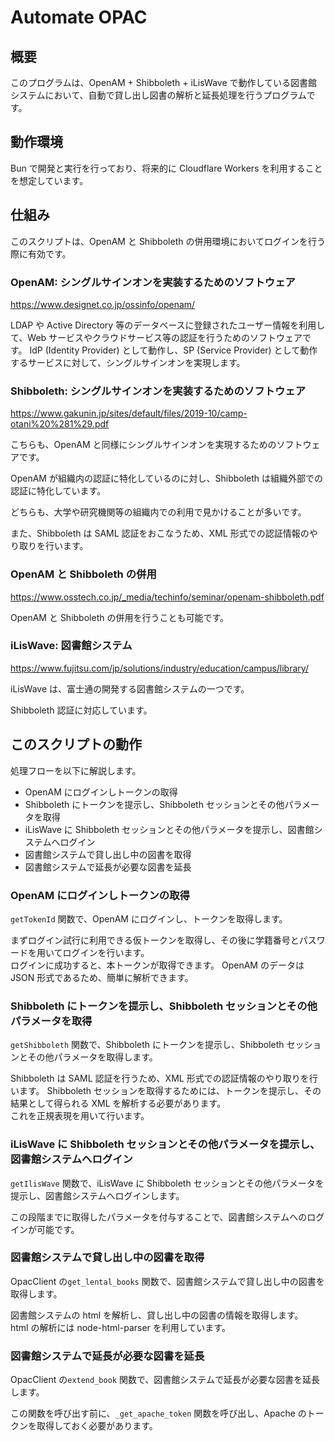 # Automate OPAC

## 概要

このプログラムは、OpenAM + Shibboleth + iLisWave で動作している図書館システムにおいて、自動で貸し出し図書の解析と延長処理を行うプログラムです。

## 動作環境

Bun で開発と実行を行っており、将来的に Cloudflare Workers を利用することを想定しています。

## 仕組み

このスクリプトは、OpenAM と Shibboleth の併用環境においてログインを行う際に有効です。

### OpenAM: シングルサインオンを実装するためのソフトウェア

https://www.designet.co.jp/ossinfo/openam/

LDAP や Active Directory 等のデータベースに登録されたユーザー情報を利用して、Web サービスやクラウドサービス等の認証を行うためのソフトウェアです。
IdP (Identity Provider) として動作し、SP (Service Provider) として動作するサービスに対して、シングルサインオンを実現します。

### Shibboleth: シングルサインオンを実装するためのソフトウェア

https://www.gakunin.jp/sites/default/files/2019-10/camp-otani%20%281%29.pdf

こちらも、OpenAM と同様にシングルサインオンを実現するためのソフトウェアです。

OpenAM が組織内の認証に特化しているのに対し、Shibboleth は組織外部での認証に特化しています。

どちらも、大学や研究機関等の組織内での利用で見かけることが多いです。

また、Shibboleth は SAML 認証をおこなうため、XML 形式での認証情報のやり取りを行います。

### OpenAM と Shibboleth の併用

https://www.osstech.co.jp/_media/techinfo/seminar/openam-shibboleth.pdf

OpenAM と Shibboleth の併用を行うことも可能です。

### iLisWave: 図書館システム

https://www.fujitsu.com/jp/solutions/industry/education/campus/library/

iLisWave は、富士通の開発する図書館システムの一つです。

Shibboleth 認証に対応しています。

## このスクリプトの動作

処理フローを以下に解説します。

- OpenAM にログインしトークンの取得
- Shibboleth にトークンを提示し、Shibboleth セッションとその他パラメータを取得
- iLisWave に Shibboleth セッションとその他パラメータを提示し、図書館システムへログイン
- 図書館システムで貸し出し中の図書を取得
- 図書館システムで延長が必要な図書を延長

### OpenAM にログインしトークンの取得

`getTokenId` 関数で、OpenAM にログインし、トークンを取得します。

まずログイン試行に利用できる仮トークンを取得し、その後に学籍番号とパスワードを用いてログインを行います。  
ログインに成功すると、本トークンが取得できます。
OpenAM のデータは JSON 形式であるため、簡単に解析できます。

### Shibboleth にトークンを提示し、Shibboleth セッションとその他パラメータを取得

`getShibboleth` 関数で、Shibboleth にトークンを提示し、Shibboleth セッションとその他パラメータを取得します。

Shibboleth は SAML 認証を行うため、XML 形式での認証情報のやり取りを行います。
Shibboleth セッションを取得するためには、トークンを提示し、その結果として得られる XML を解析する必要があります。  
これを正規表現を用いて行います。

### iLisWave に Shibboleth セッションとその他パラメータを提示し、図書館システムへログイン

`getIlisWave` 関数で、iLisWave に Shibboleth セッションとその他パラメータを提示し、図書館システムへログインします。

この段階までに取得したパラメータを付与することで、図書館システムへのログインが可能です。

### 図書館システムで貸し出し中の図書を取得

OpacClient の`get_lental_books` 関数で、図書館システムで貸し出し中の図書を取得します。

図書館システムの html を解析し、貸し出し中の図書の情報を取得します。  
html の解析には node-html-parser を利用しています。

### 図書館システムで延長が必要な図書を延長

OpacClient の`extend_book` 関数で、図書館システムで延長が必要な図書を延長します。

この関数を呼び出す前に、`_get_apache_token` 関数を呼び出し、Apache のトークンを取得しておく必要があります。
